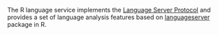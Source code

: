 The R language service implements the [Language Server Protocol](https://microsoft.github.io/language-server-protocol/specifications/specification-current/) and provides a set of language analysis features based on [languageserver](https://github.com/REditorSupport/languageserver) package in R.
